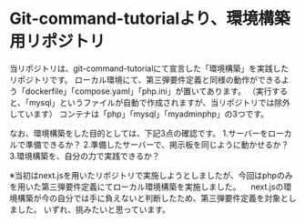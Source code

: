 # Git-command-tutorialより、環境構築用リポジトリ
当リポジトリは、git-command-tutorialにて宣言した「環境構築」を実践したリポジトリです。
ローカル環境にて、第三弾要件定義と同様の動作ができるよう「dockerfile」「compose.yaml」「php.ini」が置いてあります。
（実行すると、「mysql」というファイルが自動で作成されますが、当リポジトリでは除外しています）
コンテナは「php」「mysql」「myadminphp」の3つです。

なお、環境構築をした目的としては、下記3点の確認です。
1.サーバーをローカルで準備できるか？
2.準備したサーバーで、掲示板を同じように動かせるか？
3.環境構築を、自分の力で実践できるか？

※当初はnext.jsを用いたリポジトリで実施しようとしましたが、今回はphpのみを用いた第三弾要件定義にてローカル環境構築を実施しました。
　next.jsの環境構築が今の自分では手に負えないと判断したため、第三弾要件定義を対象としました。
 いずれ、挑みたいと思っています。

